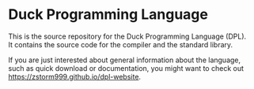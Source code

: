 # Duck Programming Language

This is the source repository for the Duck Programming Language (DPL).  
It contains the source code for the compiler and the standard library.

If you are just interested about general information about the language, such as quick download or documentation, you might want to check out https://zstorm999.github.io/dpl-website.